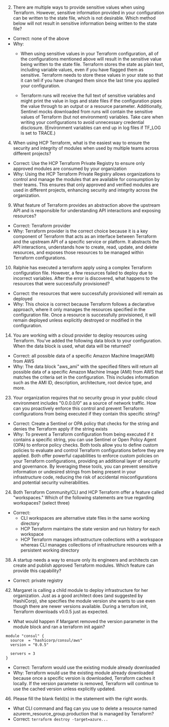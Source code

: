 2. There are multiple ways to provide sensitive values when using Terraform. However, sensitive information provided in your configuration can be written to the state file, which is not desirable. Which method below will not result in sensitive information being written to the state file?
- Correct: none of the above
- Why:
    - When using sensitive values in your Terraform configuration, all of the configurations mentioned above will result in the sensitive value being written to the state file. Terraform stores the state as plain text, including variable values, even if you have flagged them as sensitive. Terraform needs to store these values in your state so that it can tell if you have changed them since the last time you applied your configuration.

    - Terraform runs will receive the full text of sensitive variables and might print the value in logs and state files if the configuration pipes the value through to an output or a resource parameter. Additionally, Sentinel mocks downloaded from runs will contain the sensitive values of Terraform (but not environment) variables. Take care when writing your configurations to avoid unnecessary credential disclosure. (Environment variables can end up in log files if TF_LOG is set to TRACE.)

4. When using HCP Terraform, what is the easiest way to ensure the security and integrity of modules when used by multiple teams across different projects?
- Correct: Use the HCP Terraform Private Registry to ensure only approved modules are consumed by your organization
- Why: Using the HCP Terraform Private Registry allows organizations to control and manage the modules that are available for consumption by their teams. This ensures that only approved and verified modules are used in different projects, enhancing security and integrity across the organization.

9. What feature of Terraform provides an abstraction above the upstream API and is responsible for understanding API interactions and exposing resources?
- Correct: Terraform provider
- Why: Terraform provider is the correct choice because it is a key component of Terraform that acts as an interface between Terraform and the upstream API of a specific service or platform. It abstracts the API interactions, understands how to create, read, update, and delete resources, and exposes those resources to be managed within Terraform configurations.

10. Ralphie has executed a terraform apply using a complex Terraform configuration file. However, a few resources failed to deploy due to incorrect variables. After the error is discovered, what happens to the resources that were successfully provisioned?
- Correct: the resources that were successfully provisioned will remain as deployed
- Why: This choice is correct because Terraform follows a declarative approach, where it only manages the resources specified in the configuration file. Once a resource is successfully provisioned, it will remain deployed unless explicitly destroyed or modified in the configuration.

14. You are working with a cloud provider to deploy resources using Terraform. You've added the following data block to your configuration. When the data block is used, what data will be returned?
- Correct: all possible data of a specific Amazon Machine Image(AMI) from AWS
- Why: The data block "aws_ami" with the specified filters will return all possible data of a specific Amazon Machine Image (AMI) from AWS that matches the criteria set in the configuration. This includes information such as the AMI ID, description, architecture, root device type, and more.

23. Your organization requires that no security group in your public cloud environment includes "0.0.0.0/0" as a source of network traffic. How can you proactively enforce this control and prevent Terraform configurations from being executed if they contain this specific string?
- Correct: Create a Sentinel or OPA policy that checks for the string and denies the Terraform apply if the string exists
- Why: To prevent a Terraform configuration from being executed if it contains a specific string, you can use Sentinel or Open Policy Agent (OPA) to enforce policy checks. Both tools allow you to define custom policies to evaluate and control Terraform configurations before they are applied. Both offer powerful capabilities to enforce custom policies on your Terraform configurations, providing an additional layer of security and governance. By leveraging these tools, you can prevent sensitive information or undesired strings from being present in your infrastructure code, reducing the risk of accidental misconfigurations and potential security vulnerabilities.

24. Both Terraform Community/CLI and HCP Terraform offer a feature called "workspaces." Which of the following statements are true regarding workspaces? (select three)
- Correct: 
    - CLI workspaces are alternative state files in the same working directory
    - HCP Terraform maintains the state version and run history for each workspace
    - HCP Terraform manages infrastructure collections with a workspace whereas CLI manages collections of infrastructure resources with a persistent working directory

38. A startup needs a way to ensure only its engineers and architects can create and publish approved Terraform modules. Which feature can provide this capability?
- Correct: private registry

42. Margaret is calling a child module to deploy infrastructure for her organization. Just as a good architect does (and suggested by HashiCorp), she specifies the module version she wants to use even though there are newer versions available. During a terrafom init, Terraform downloads v0.0.5 just as expected.

- What would happen if Margaret removed the version parameter in the module block and ran a terraform init again?

```
module "consul" {
  source  = "hashicorp/consul/aws"
  version = "0.0.5"
 
  servers = 3
}
```

- Correct: Terraform would use the existing module already downloaded
- Why: Terraform would use the existing module already downloaded because once a specific version is downloaded, Terraform caches it locally. If the version parameter is removed, Terraform will continue to use the cached version unless explicitly updated.

46. Please fill the blank field(s) in the statement with the right words.

- What CLI command and flag can you use to delete a resource named azurerm_resource_group.production that is managed by Terraform?
- Correct: `terraform destroy -target=azure...`
